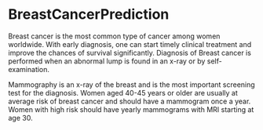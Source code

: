 # BreastCancerPrediction

Breast cancer is the most common type of cancer among women worldwide. With early diagnosis, one can start timely clinical treatment and improve the chances of survival significantly. Diagnosis of Breast cancer is performed when an abnormal lump is found in an x-ray or by self-examination. 

Mammography is an x-ray of the breast and is the most important screening test for the diagnosis. Women aged 40-45 years or older are usually at average risk of breast cancer and should have a mammogram once a year. Women with high risk should have yearly mammograms with MRI starting at age 30.
